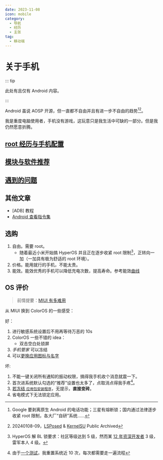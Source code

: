 ```yaml
---
date: 2023-11-08
icon: mobile
category:
  - 导航
  - 经历
  - 主张
tag:
  - 移动端
---
```


# 关于手机

::: tip

此处有且仅有 Android 内容。

:::

Android 虽说 AOSP 开源，但一直都不自由并且有进一步不自由的趋势[^2][^4]。

[^2]: Google 要剥离原生 Android 的电话功能；三星有熔断锁；国内通过法律逐步收紧 root 限制，各大厂“自研”系统……
[^4]: 20240108-09，[LSPosed](https://github.com/lsposed/lsposed) & [KernelSU](https://github.com/tiann/KernelSU) Public Archived

我是重度电脑使用者，手机没有游戏，这玩意只是我生活中可缺的一部分。但是我仍然愿意折腾。

## [root 经历与手机配置](./root_and_setting.md)

## [模块与软件推荐](./module_and_app.md)

## [遇到的问题](./problem.md)

## 其他文章

- [ADB] 教程
- [Android 查看指令集](./Android_ISA.md)

## 选购

1. 自由。需要 root。
   - 随着最近小米开始搞 HyperOS 并且正在逐步收紧 root 限制[^1]，正转向一加（一加具有极为舒适的 root 环境）。
2. 价格。能用就行的手机，不能太贵。
3. 能效。能效优秀的手机可以降低充电次数，提高寿命。参考能效[曲线](http://socpk.com/cpucurve/)

[^1]: HyperOS 解 BL 锁要求：社区等级达到 5 级，然而某 [12 年资深开发者](https://t.me/wtdnwbzda/1490) 3 级，雷军本人 4 级。

## OS 评价

> 前情提要：[MIUI 有多难用](../../gossip/fuckxxx.md#miui-有多难用)

从 MIUI 换到 ColorOS 的一些感受：

好：

1. 进行敏感系统设置后不用再等待万恶的 10s
2. ColorOS 一些不错的 idea：
   - 双击空白处锁屏
3. _手机管家_ 可以冻结
4. 可以[更换应用图标与名字](./root_and_setting.md#after-root)

坏:

1. 不能一键关闭所有通知的振动权限，搞得我手机收个消息就震一下。
2. 首次进系统默认勾选的“推荐”设置也太多了，点取消点得我手疼[^3]。
3. [若冻结 `应用包安装程序`](./problem.md#一加无限重启)，无提示，**直接变砖**。
4. 省电模式下无法锁定应用。

[^3]: 由于[一个测试](./problem.md#一加无限重启)，我重置系统近 10 次，每次都需要走一遍流程
